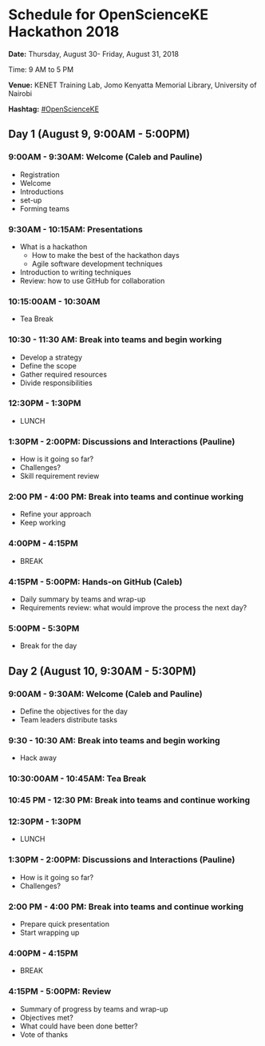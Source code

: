 # Schedule for OpenScienceKE Hackathon 2018

**Date:** Thursday, August 30- Friday, August 31, 2018

Time: 9 AM to 5 PM

**Venue:** KENET Training Lab, Jomo Kenyatta Memorial Library, University of Nairobi

**Hashtag:** [#OpenScienceKE](https://twitter.com/hashtag/OpenScienceKe?src=hash)

## Day 1 (August 9, 9:00AM - 5:00PM)

### 9:00AM - 9:30AM: Welcome (Caleb and Pauline)
* Registration
* Welcome
* Introductions
* set-up
* Forming teams

### 9:30AM - 10:15AM: Presentations
* What is a hackathon
  - How to make the best of the hackathon days
  - Agile  software development techniques
* Introduction to writing techniques
* Review: how to use GitHub for collaboration

### 10:15:00AM - 10:30AM
* Tea Break

### 10:30 - 11:30 AM: Break into teams and begin working
* Develop a strategy
* Define the scope
* Gather required resources
* Divide responsibilities

### 12:30PM - 1:30PM
* LUNCH

### 1:30PM - 2:00PM: Discussions and Interactions (Pauline)
* How is it going so far?
* Challenges?
* Skill requirement review

### 2:00 PM - 4:00 PM: Break into teams and continue working
* Refine your approach
* Keep working

### 4:00PM - 4:15PM
* BREAK

### 4:15PM - 5:00PM: Hands-on GitHub (Caleb)
* Daily summary by teams and wrap-up
* Requirements review: what would improve the process the next day?

### 5:00PM - 5:30PM
* Break for the day


## Day 2 (August 10, 9:30AM - 5:30PM)
### 9:00AM - 9:30AM: Welcome (Caleb and Pauline)
* Define the objectives for the day
* Team leaders distribute tasks

### 9:30 - 10:30 AM: Break into teams and begin working
* Hack away

### 10:30:00AM - 10:45AM: Tea Break

### 10:45 PM - 12:30 PM: Break into teams and continue working

### 12:30PM - 1:30PM
* LUNCH

### 1:30PM - 2:00PM: Discussions and Interactions (Pauline)
* How is it going so far?
* Challenges?

### 2:00 PM - 4:00 PM: Break into teams and continue working
* Prepare quick presentation
* Start wrapping up

### 4:00PM - 4:15PM
* BREAK

### 4:15PM - 5:00PM: Review
* Summary of progress by teams and wrap-up
* Objectives met?
* What could have been done better?
* Vote of thanks
